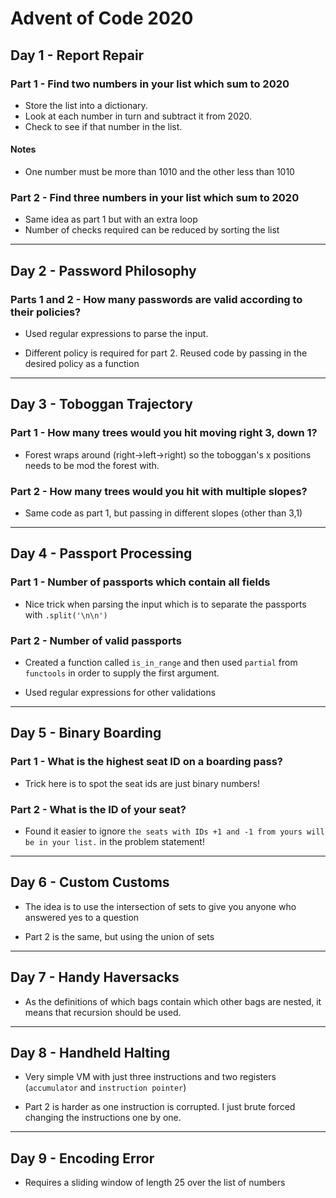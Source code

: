 # Advent of Code 2020

## Day 1 - Report Repair

### Part 1 - Find two numbers in your list which sum to 2020

+ Store the list into a dictionary.
+ Look at each number in turn and subtract it from 2020.  
+ Check to see if that number in the list.

#### Notes

+ One number must be more than 1010 and the other less than 1010

### Part 2 - Find three numbers in your list which sum to 2020

+ Same idea as part 1 but with an extra loop
+ Number of checks required can be reduced by sorting the list

---

## Day 2 - Password Philosophy

### Parts 1 and 2 - How many passwords are valid according to their policies?

+ Used regular expressions to parse the input.

+ Different policy is required for part 2.   Reused code by passing in the desired policy as a function

---

## Day 3 - Toboggan Trajectory

### Part 1 - How many trees would you hit moving right 3, down 1?

+ Forest wraps around (right->left->right) so the toboggan's x positions needs to be mod the forest with.

### Part 2 - How many trees would you hit with multiple slopes?

+ Same code as part 1,  but passing in different slopes (other than 3,1)

---

## Day 4 - Passport Processing

### Part 1 - Number of passports which contain all fields

+ Nice trick when parsing the input which is to separate the passports with `.split('\n\n')`

### Part 2 - Number of valid passports

+ Created a function called `is_in_range` and then used `partial` from `functools` in order to supply the first argument.

+ Used regular expressions for other validations

---

## Day 5 - Binary Boarding

### Part 1 - What is the highest seat ID on a boarding pass?

+ Trick here is to spot the seat ids are just binary numbers!

### Part 2 - What is the ID of your seat?

+ Found it easier to ignore `the seats with IDs +1 and -1 from yours will be in your list.` in the problem statement!

---

## Day 6 - Custom Customs

+ The idea is to use the intersection of sets to give you anyone who answered yes to a question

+ Part 2 is the same,  but using the union of sets

---

## Day 7 - Handy Haversacks

+ As the definitions of which bags contain which other bags are nested,  it means that recursion should be used.

---

## Day 8 - Handheld Halting

+ Very simple VM with just three instructions and two registers (`accumulator` and `instruction pointer`)

+ Part 2 is harder as one instruction is corrupted.  I just brute forced changing the instructions one by one.

---

## Day 9 - Encoding Error

+ Requires a sliding window of length 25 over the list of numbers

